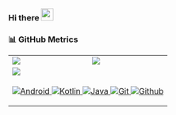 <!-- ### Hi there 👋-->
### Hi there <img src="https://media.giphy.com/media/hvRJCLFzcasrR4ia7z/giphy.gif" width="25px" height="25px">

<!--
**PockerKID/PockerKID** is a ✨ _special_ ✨ repository because its `README.md` (this file) appears on your GitHub profile.

Here are some ideas to get you started:

- 🔭 I’m currently working on ...
- 🌱 I’m currently learning ...
- 👯 I’m looking to collaborate on ...
- 🤔 I’m looking for help with ...
- 💬 Ask me about ...
- 📫 How to reach me: ...
- 😄 Pronouns: ...
- ⚡ Fun fact: ...
-->

### 📊 GitHub Metrics

<table border="0" cellpadding='0' cellspacing='0'>
    <tr>
        <td>
            <img src="https://github-readme-stats.vercel.app/api?username=PockerKID&show_icons=true&theme=github&border_radius=8" />
        </td>
        <td>
            <img src="https://github-readme-stats.vercel.app/api/top-langs/?username=PockerKID&layout=compact&theme=github&hide=rich+text+format&langs_count=8&border_radius=8" />
        </td>
    </tr>
    <tr>
        <td colspan="2">
            <a href="https://github.com/ashutosh00710/github-readme-activity-graph">
                <img src="https://github-readme-activity-graph.vercel.app/graph?username=PockerKID&theme=github-light&line=5094F0&point=3878cf&hide_title=false&custom_title=Contributions&radius=8" />
            </a>
        </td>
    </tr>
    <tr>
        <td colspan="2">
            <p align="center"> 
                <a href="https://developer.android.com" target="_blank"  width="50" height="50"> 
                    <img src="https://www.vectorlogo.zone/logos/android/android-ar21.svg" alt="Android"/> 
                </a> 
                <a href="https://kotlinlang.org" target="_blank"  width="50" height="50"> 
                    <img src="https://www.vectorlogo.zone/logos/kotlinlang/kotlinlang-ar21.svg" alt="Kotlin"/> 
                </a>
                <a href="https://www.oracle.com/java/technologies/downloads/" target="_blank"  width="50" height="50"> 
                    <img src="https://www.vectorlogo.zone/logos/java/java-ar21.svg" alt="Java"/> 
                </a>
                <a href="https://git-scm.com/" target="_blank"  width="50" height="50"> 
                    <img src="https://www.vectorlogo.zone/logos/git-scm/git-scm-ar21.svg" alt="Git"/> 
                </a>
                <a href="https://github.com/PockerKID" target="_blank"  width="50" height="50"> 
                    <img src="https://www.vectorlogo.zone/logos/github/github-ar21.svg" alt="Github"/> 
                </a>
            </p>
        </td>
    </tr>
</table>
